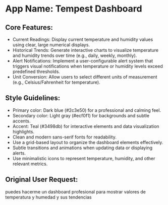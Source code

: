 # **App Name**: Tempest Dashboard

## Core Features:

- Current Readings: Display current temperature and humidity values using clear, large numerical displays.
- Historical Trends: Generate interactive charts to visualize temperature and humidity trends over time (e.g., daily, weekly, monthly).
- Alert Notifications: Implement a user-configurable alert system that triggers visual notifications when temperature or humidity levels exceed predefined thresholds.
- Unit Conversion: Allow users to select different units of measurement (e.g., Celsius/Fahrenheit for temperature).

## Style Guidelines:

- Primary color: Dark blue (#2c3e50) for a professional and calming feel.
- Secondary color: Light gray (#ecf0f1) for backgrounds and subtle accents.
- Accent: Teal (#3498db) for interactive elements and data visualization highlights.
- Clean and modern sans-serif fonts for readability.
- Use a grid-based layout to organize the dashboard elements effectively.
- Subtle transitions and animations when updating data or displaying alerts.
- Use minimalistic icons to represent temperature, humidity, and other relevant metrics.

## Original User Request:
puedes hacerme un dashboard profesional para mostrar valores de temperatura y humedad y sus tendencias
  